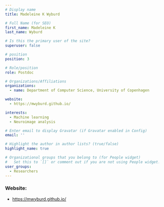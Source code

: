 ```yaml
---
# Display name
title: Madeleine K Wyburd

# Full Name (for SEO)
first_name: Madeleine K 
last_name: Wyburd

# Is this the primary user of the site?
superuser: false

# position
position: 3

# Role/position
role: Postdoc

# Organizations/Affiliations
organizations:
  - name: Department of Computer Science, University of Copenhagen

website:
  - https://mwyburd.github.io/

interests:
  - Machine learning
  - Neuroimage analysis

# Enter email to display Gravatar (if Gravatar enabled in Config)
email: ''

# Highlight the author in author lists? (true/false)
highlight_name: true

# Organizational groups that you belong to (for People widget)
#   Set this to `[]` or comment out if you are not using People widget.
user_groups:
  - Researchers
---
```

### Website:
- https://mwyburd.github.io/